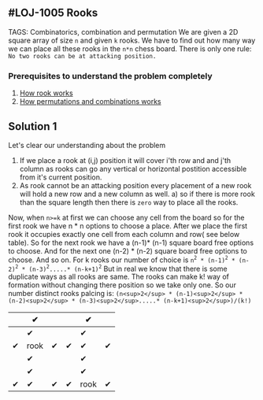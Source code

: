 #LOJ-1005 Rooks
---
TAGS: Combinatorics, combination and permutation
We are given a 2D square array of size `n` and given `k` rooks. We have to find out how many way we can place all these rooks in the `n*n` chess board. There is only one rule: `No two rooks can be at attacking position.`

### Prerequisites to understand the problem completely
1) [How rook works](https://en.wikipedia.org/wiki/Rook_(chess)#:~:text=The%20rook%20moves%20horizontally%20or,a%20special%20move%20called%20castling.)
2) [How permutations and combinations works](https://www.mathsisfun.com/combinatorics/combinations-permutations.html)

## Solution 1
Let's clear our understanding about the problem
1) If we place a rook at (i,j) position it will cover i'th row and and j'th column as rooks can go any vertical or horizontal postition accessible from it's current position.
2) As rook cannot be an attacking position every placement of a new rook will hold a new row and a new column as well.
  a) so if there is more rook than the square length then there is `zero` way to place all the rooks.

Now, when `n>=k` at first we can choose any cell from the board so for the first rook we have n * n options to choose a place. After we place the first rook it occupies exactly one cell from each column and row( see below table). So for the next rook we have a (n-1)* (n-1) square board free options to choose. And for the next one (n-2) * (n-2) square board free options to choose. And so on. 
For k rooks our number of choice is `n`<sup>`2`</sup>` * (n-1)`<sup>`2`</sup>` * (n-2)`<sup>`2`</sup>` * (n-3)`<sup>`2`</sup>`.....* (n-k+1)`<sup>`2`</sup>
But in real we know that there is some duplicate ways as all rooks are same. The rooks can make k! way of formation without changing there position so we take only one. So our number distinct rooks palcing is:
``(n<sup>2</sup> * (n-1)<sup>2</sup> * (n-2)<sup>2</sup> * (n-3)<sup>2</sup>.....* (n-k+1)<sup>2</sup>)/(k!)``



| |✔ | | |✔| |
|--- |---| ---| ---|--- |--- |
| |✔| | |✔| |
|✔|rook| ✔|✔|✔|✔|
| |✔| | |✔| |
| |✔| | |✔| |
|✔|✔| ✔| ✔|rook |✔|
